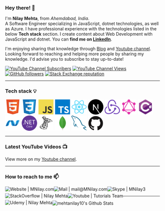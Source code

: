 ### Hey there! :wave:

I'm **Nilay Mehta**, from _Ahemdabad, India_.<br />
A Software Engineer specializing in JavaScript, dotnet technologies, as well as Azure. I have professional experience with the technologies listed in the below **Tech stack** section. I create content about Web Development with JavaScript and dotnet. You can **find me on [LinkedIn][linkedin]**.<br />

I'm enjoying sharing that knowledge through [Blog][blog] and [Youtube channel][youtube].
Looking forward to reaching and helping more people by sharing my knowledge.
I'd advise you to subscribe to stay up-to-date!

[![YouTube Channel Subscribers](https://img.shields.io/youtube/channel/subscribers/UCk9e48gi_dwGzzYRIc_mcJA?style=social)][youtube]
[![YouTube Channel Views](https://img.shields.io/youtube/channel/views/UCk9e48gi_dwGzzYRIc_mcJA?style=social)][youtube]
[![GitHub followers](https://img.shields.io/github/followers/mehtanilay10?style=social)][github]
[![Stack Exchange reputation](https://img.shields.io/stackexchange/stackoverflow/r/2251733?style=social)][stackoverflow]

---

### Tech stack :bulb:

<img src="https://github.com/devicons/devicon/blob/master/icons/html5/html5-original.svg" alt="HTML 5" width="50" height="50"/> <img src="https://github.com/devicons/devicon/blob/master/icons/css3/css3-original.svg" alt="CSS 3" width="50" height="50"/>
<img src="https://github.com/devicons/devicon/blob/master/icons/javascript/javascript-original.svg" alt="JavaScript" width="50" height="50"/>
<img src="https://github.com/devicons/devicon/blob/master/icons/typescript/typescript-original.svg" alt="TypeScript" width="50" height="50"/>
<img src="https://github.com/devicons/devicon/blob/master/icons/react/react-original.svg" alt="React" width="50" height="50"/>
<img src="https://github.com/devicons/devicon/blob/master/icons/nextjs/nextjs-original.svg" alt="Next.js" width="50" height="50"/>
<img src="https://github.com/devicons/devicon/blob/master/icons/redux/redux-original.svg" alt="Redux" width="50" height="50"/>
<img src="https://github.com/devicons/devicon/blob/master/icons/graphql/graphql-plain.svg" alt="GraphQL" width="50" height="50"/>
<img src="https://github.com/devicons/devicon/blob/master/icons/csharp/csharp-original.svg" alt="C#" width="50" height="50"/> <img src="https://github.com/devicons/devicon/blob/master/icons/dot-net/dot-net-original.svg" alt="ASP.Net" width="50" height="50"/>
<img src="https://github.com/devicons/devicon/blob/master/icons/dotnetcore/dotnetcore-original.svg" alt="dotnet core" width="50" height="50"/>
<img src="https://github.com/devicons/devicon/blob/master/icons/microsoftsqlserver/microsoftsqlserver-plain.svg" alt="Microsofr SQL Server" width="50" height="50"/>
<img src="https://github.com/devicons/devicon/blob/master/icons/mongodb/mongodb-original.svg" alt="MongoDB" width="50" height="50"/>
<img src="https://github.com/devicons/devicon/blob/master/icons/mysql/mysql-original.svg" alt="MySQL" width="50" height="50"/>
<img src="https://github.com/devicons/devicon/blob/master/icons/github/github-original.svg" alt="GitHub" width="50" height="50"/>

---

### Latest YouTube Videos :tv:

<!-- YOUTUBE_VIDEOS_LIST:START -->
<!-- YOUTUBE_VIDEOS_LIST:END -->

View more on my [Youtube channel][youtube].

---

### How to reach to me :mailbox:

[<img align="left" alt="Website | MNilay.com" height="22px" src="https://cdn.jsdelivr.net/npm/@fortawesome/fontawesome-free@5.14.0/svgs/solid/globe-americas.svg" />][website]
[<img align="left" alt="Mail | mail@MNilay.com" height="22px" src="https://cdn.jsdelivr.net/npm/@fortawesome/fontawesome-free@5.14.0/svgs/solid/envelope.svg" />][mail]
[<img align="left" alt="Skype | MNilay3" height="22px" src="https://cdn.jsdelivr.net/npm/@fortawesome/fontawesome-free@5.14.0/svgs/brands/skype.svg" />][skype]
[<img align="left" alt="StackOverflow | Nilay Mehta" height="22px" src="https://cdn.jsdelivr.net/npm/@fortawesome/fontawesome-free@5.14.0/svgs/brands/stack-overflow.svg" />][stackoverflow]
[<img align="left" alt="Youtube | Tutorials Team" height="22px" src="https://cdn.jsdelivr.net/npm/@fortawesome/fontawesome-free@5.14.0/svgs/brands/youtube.svg" />][youtube]
[<img align="left" alt="Udemy | Nilay Mehta" height="22px" src="https://cdn.jsdelivr.net/npm/@fortawesome/fontawesome-free@5.14.0/svgs/solid/play-circle.svg" />][udemy]

<br />

---

<img alt="mehtanilay10's Github Stats" src="https://github-readme-stats.vercel.app/api?username=mehtanilay10&count_private=true&show_icons=true&theme=nord" />

[website]: https://www.mnilay.com/
[blog]: https://blog.mnilay.com/
[mail]: mailto:mail@mnilay.com
[skype]: callto:mnilay3
[stackoverflow]: https://stackoverflow.com/users/2251733
[youtube]: https://youtube.com/c/TutorialsTeam?sub_confirmation=1
[udemy]: https://www.udemy.com/user/nilay-mehta-3/
[linkedin]: https://www.linkedin.com/in/mehtanilay10/
[github]: https://github.com/mehtanilay10/
